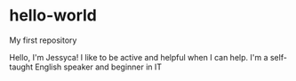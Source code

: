 # hello-world
My first repository

Hello, I'm Jessyca!
I like to be active and helpful when I can help.
I'm a self-taught English speaker and beginner in IT
